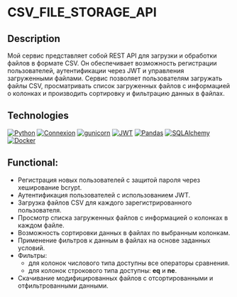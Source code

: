 # CSV_FILE_STORAGE_API

## Description
Мой сервис представляет собой REST API для загрузки и обработки файлов в формате CSV. Он обеспечивает возможность регистрации пользователей, аутентификации через JWT и управления загруженными файлами. Сервис позволяет пользователям загружать файлы CSV, просматривать список загруженных файлов с информацией о колонках и производить сортировку и фильтрацию данных в файлах.

## Technologies
[![Python](https://img.shields.io/badge/-Python-464646?style=flat&logo=Python&logoColor=ffffff&color=043A6B)](https://www.python.org/)
[![Connexion](https://img.shields.io/badge/-Connexion-464646?style=flat&color=043A6B)](https://connexion.readthedocs.io/en/stable)
[![gunicorn](https://img.shields.io/badge/-gunicorn-464646?style=flat&logo=gunicorn&logoColor=ffffff&color=043A6B)](https://gunicorn.org/)
[![JWT](https://img.shields.io/badge/-JWT-464646?style=flat&color=043A6B)](https://jwt.io/)
[![Pandas](https://img.shields.io/badge/-Pandas-464646?style=flat&logo=Pandas&logoColor=ffffff&color=043A6B)](https://pandas.pydata.org/)
[![SQLAlchemy](https://img.shields.io/badge/-SQLAlchemy-464646?style=flat&color=043A6B)](https://www.sqlalchemy.org/)
[![Docker](https://img.shields.io/badge/-Docker-464646?style=flat&logo=Docker&logoColor=ffffff&color=043A6B)](https://www.docker.com/)


## Functional:
- Регистрация новых пользователей с защитой пароля через хеширование bcrypt.
- Аутентификация пользователей с использованием JWT.
- Загрузка файлов CSV для каждого зарегистрированного пользователя.
- Просмотр списка загруженных файлов с информацией о колонках в каждом файле.
- Возможность сортировки данных в файлах по выбранным колонкам.
- Применение фильтров к данным в файлах на основе заданных условий.
- Фильтры:
  - для колонок числового типа доступны все операторы сравнения.
  - для колонок строкового типа доступны: __eq__ и __ne__.
- Скачивание модифицированных файлов с отсортированными и отфильтрованными данными.
